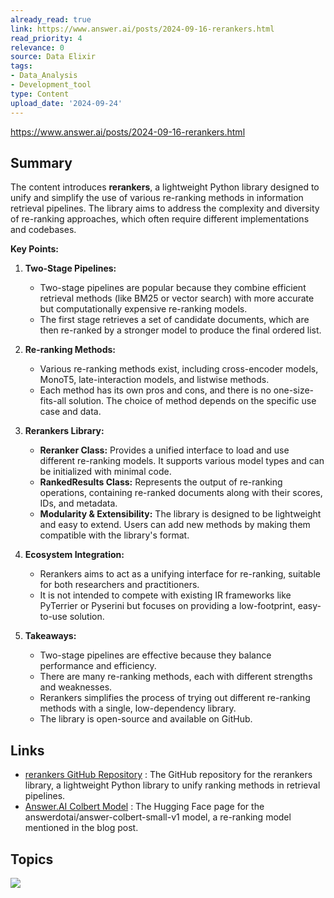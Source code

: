 ```yaml
---
already_read: true
link: https://www.answer.ai/posts/2024-09-16-rerankers.html
read_priority: 4
relevance: 0
source: Data Elixir
tags:
- Data_Analysis
- Development_tool
type: Content
upload_date: '2024-09-24'
---
```


https://www.answer.ai/posts/2024-09-16-rerankers.html
## Summary

The content introduces **rerankers**, a lightweight Python library designed to unify and simplify the use of various re-ranking methods in information retrieval pipelines. The library aims to address the complexity and diversity of re-ranking approaches, which often require different implementations and codebases.

**Key Points:**

1. **Two-Stage Pipelines:**
   - Two-stage pipelines are popular because they combine efficient retrieval methods (like BM25 or vector search) with more accurate but computationally expensive re-ranking models.
   - The first stage retrieves a set of candidate documents, which are then re-ranked by a stronger model to produce the final ordered list.

2. **Re-ranking Methods:**
   - Various re-ranking methods exist, including cross-encoder models, MonoT5, late-interaction models, and listwise methods.
   - Each method has its own pros and cons, and there is no one-size-fits-all solution. The choice of method depends on the specific use case and data.

3. **Rerankers Library:**
   - **Reranker Class:** Provides a unified interface to load and use different re-ranking models. It supports various model types and can be initialized with minimal code.
   - **RankedResults Class:** Represents the output of re-ranking operations, containing re-ranked documents along with their scores, IDs, and metadata.
   - **Modularity & Extensibility:** The library is designed to be lightweight and easy to extend. Users can add new methods by making them compatible with the library's format.

4. **Ecosystem Integration:**
   - Rerankers aims to act as a unifying interface for re-ranking, suitable for both researchers and practitioners.
   - It is not intended to compete with existing IR frameworks like PyTerrier or Pyserini but focuses on providing a low-footprint, easy-to-use solution.

5. **Takeaways:**
   - Two-stage pipelines are effective because they balance performance and efficiency.
   - There are many re-ranking methods, each with different strengths and weaknesses.
   - Rerankers simplifies the process of trying out different re-ranking methods with a single, low-dependency library.
   - The library is open-source and available on GitHub.
## Links

- [rerankers GitHub Repository](https://github.com/answerdotai/rerankers) : The GitHub repository for the rerankers library, a lightweight Python library to unify ranking methods in retrieval pipelines.
- [Answer.AI Colbert Model](https://huggingface.co/answerdotai/answer-colbert-small-v1) : The Hugging Face page for the answerdotai/answer-colbert-small-v1 model, a re-ranking model mentioned in the blog post.

## Topics

![](topics/Library/rerankers)